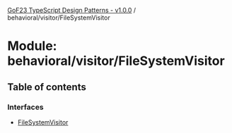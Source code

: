[GoF23 TypeScript Design Patterns - v1.0.0](../README.md) / behavioral/visitor/FileSystemVisitor

# Module: behavioral/visitor/FileSystemVisitor

## Table of contents

### Interfaces

- [FileSystemVisitor](../interfaces/behavioral_visitor_FileSystemVisitor.FileSystemVisitor.md)
